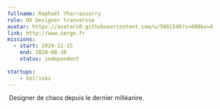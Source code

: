 ```yaml
---
fullname: Raphaël Yharrassarry
role: UX Designer tranversse
avatar: https://avatars0.githubusercontent.com/u/5681540?s=600&v=4
link: http://www.iergo.fr
missions:
  - start: 2019-12-15
    end: 2020-08-30
    status: independent
    
startups:
    - kelrisks
---
```

​
Designer de chaos depuis le dernier milléanire.
